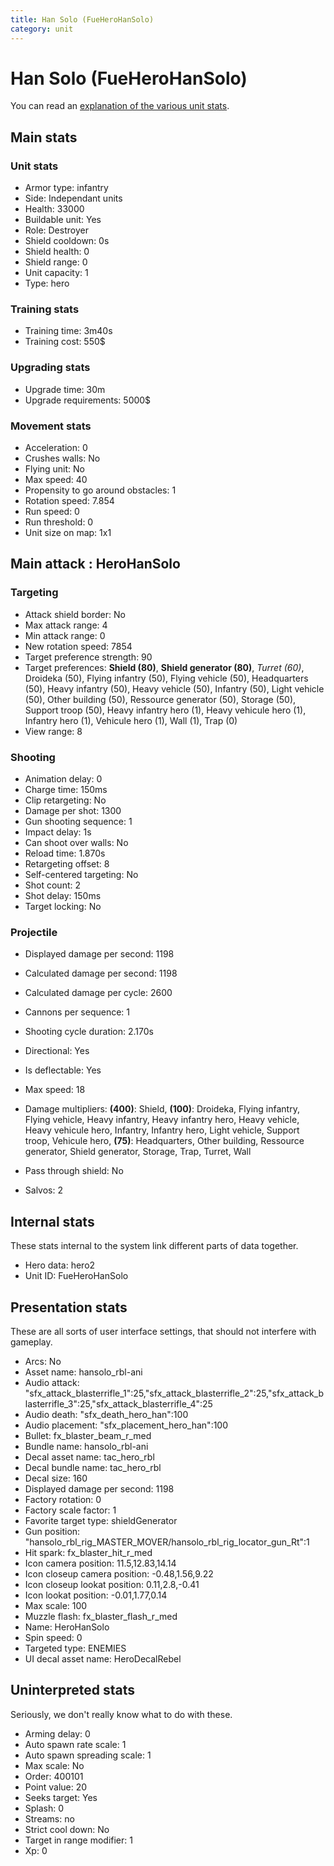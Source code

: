 ```yaml
---
title: Han Solo (FueHeroHanSolo)
category: unit
---
```


# Han Solo (FueHeroHanSolo)

You can read an [explanation  of the various unit stats](unitexplained.md).

## Main stats

### Unit stats

  * Armor type: infantry
  * Side: Independant units
  * Health: 33000
  * Buildable unit: Yes
  * Role: Destroyer
  * Shield cooldown: 0s
  * Shield health: 0
  * Shield range: 0
  * Unit capacity: 1
  * Type: hero

### Training stats

  * Training time: 3m40s
  * Training cost: 550$

### Upgrading stats

  * Upgrade time: 30m
  * Upgrade requirements: 5000$

### Movement stats

  * Acceleration: 0
  * Crushes walls: No
  * Flying unit: No
  * Max speed: 40
  * Propensity to go around obstacles: 1
  * Rotation speed: 7.854
  * Run speed: 0
  * Run threshold: 0
  * Unit size on map: 1x1

## Main attack : HeroHanSolo

### Targeting

  * Attack shield border: No
  * Max attack range: 4
  * Min attack range: 0
  * New rotation speed: 7854
  * Target preference strength: 90
  * Target preferences: **Shield (80)**, **Shield generator (80)**, _Turret (60)_, Droideka (50), Flying infantry (50), Flying vehicle (50), Headquarters (50), Heavy infantry (50), Heavy vehicle (50), Infantry (50), Light vehicle (50), Other building (50), Ressource generator (50), Storage (50), Support troop (50), Heavy infantry hero (1), Heavy vehicule hero (1), Infantry hero (1), Vehicule hero (1), Wall (1), Trap (0)
  * View range: 8

### Shooting

  * Animation delay: 0
  * Charge time: 150ms
  * Clip retargeting: No
  * Damage per shot: 1300
  * Gun shooting sequence: 1
  * Impact delay: 1s
  * Can shoot over walls: No
  * Reload time: 1.870s
  * Retargeting offset: 8
  * Self-centered targeting: No
  * Shot count: 2
  * Shot delay: 150ms
  * Target locking: No

### Projectile

  * Displayed damage per second: 1198
  * Calculated damage per second: 1198
  * Calculated damage per cycle: 2600

  * Cannons per sequence: 1
  * Shooting cycle duration: 2.170s
  * Directional: Yes
  * Is deflectable: Yes
  * Max speed: 18
  * Damage multipliers: **(400)**: Shield, **(100)**: Droideka, Flying infantry, Flying vehicle, Heavy infantry, Heavy infantry hero, Heavy vehicle, Heavy vehicule hero, Infantry, Infantry hero, Light vehicle, Support troop, Vehicule hero, **(75)**: Headquarters, Other building, Ressource generator, Shield generator, Storage, Trap, Turret, Wall
  * Pass through shield: No
  * Salvos: 2

## Internal stats

These stats internal to the system link different parts of data together.

  * Hero data: hero2
  * Unit ID: FueHeroHanSolo

## Presentation stats

These are all sorts of user interface settings, that should not interfere with gameplay.

  * Arcs: No
  * Asset name: hansolo_rbl-ani
  * Audio attack: "sfx_attack_blasterrifle_1":25,"sfx_attack_blasterrifle_2":25,"sfx_attack_blasterrifle_3":25,"sfx_attack_blasterrifle_4":25
  * Audio death: "sfx_death_hero_han":100
  * Audio placement: "sfx_placement_hero_han":100
  * Bullet: fx_blaster_beam_r_med
  * Bundle name: hansolo_rbl-ani
  * Decal asset name: tac_hero_rbl
  * Decal bundle name: tac_hero_rbl
  * Decal size: 160
  * Displayed damage per second: 1198
  * Factory rotation: 0
  * Factory scale factor: 1
  * Favorite target type: shieldGenerator
  * Gun position: "hansolo_rbl_rig_MASTER_MOVER/hansolo_rbl_rig_locator_gun_Rt":1
  * Hit spark: fx_blaster_hit_r_med
  * Icon camera position: 11.5,12.83,14.14
  * Icon closeup camera position: -0.48,1.56,9.22
  * Icon closeup lookat position: 0.11,2.8,-0.41
  * Icon lookat position: -0.01,1.77,0.14
  * Max scale: 100
  * Muzzle flash: fx_blaster_flash_r_med
  * Name: HeroHanSolo
  * Spin speed: 0
  * Targeted type: ENEMIES
  * UI decal asset name: HeroDecalRebel

## Uninterpreted stats

Seriously, we don't really know what to do with these.

  * Arming delay: 0
  * Auto spawn rate scale: 1
  * Auto spawn spreading scale: 1
  * Max scale: No
  * Order: 400101
  * Point value: 20
  * Seeks target: Yes
  * Splash: 0
  * Streams: no
  * Strict cool down: No
  * Target in range modifier: 1
  * Xp: 0


